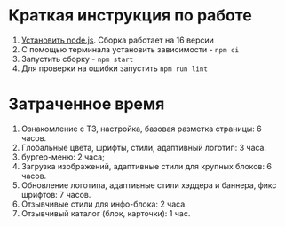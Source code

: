 # Краткая инструкция по работе

1. [Установить node.js](https://nodejs.org/download/release/latest-v16.x/). Сборка работает на 16 версии
2. С помощью терминала установить зависимости - `npm ci`
3. Запустить сборку - `npm start`
4. Для проверки на ошибки запустить `npm run lint`

# Затраченное время

1. Ознакомление с ТЗ, настройка, базовая разметка страницы: 6 часов.
2. Глобальные цвета, шрифты, стили, адаптивный логотип: 3 часa.
3. бургер-меню: 2 часа;
4. Загрузка изображений, адаптивные стили для крупных блоков: 6 часов.
4. Обновление логотипа, адаптивные стили хэддера и баннера, фикс шрифтов: 7 часов.
5. Отзывчивые стили для инфо-блока: 2 часа.
6. Отзывчивый каталог (блок, карточки): 1 час.
